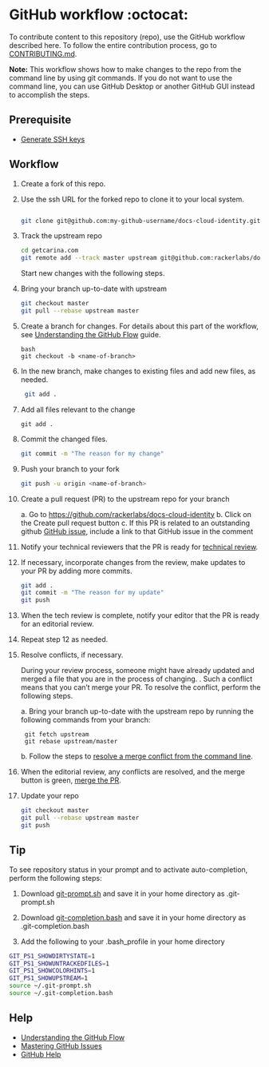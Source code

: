 # GitHub workflow :octocat:

To contribute content to this repository (repo), use the GitHub workflow described here. 
To follow the entire contribution process, go to 
[CONTRIBUTING.md](CONTRIBUTING.md).

**Note:** This workflow shows how to make changes to the repo from the command line by 
using git commands. If you do not want to use the command line, you can use GitHub Desktop 
or another GitHub GUI instead to accomplish the steps. 
  

## Prerequisite

* [Generate SSH keys](https://help.github.com/articles/generating-ssh-keys/)

## Workflow

1. Create a fork of this repo.

2. Use the ssh URL for the forked repo to clone it to your local system.

    ```bash

    git clone git@github.com:my-github-username/docs-cloud-identity.git

    ```

3. Track the upstream repo
    
    ```bash
    cd getcarina.com
    git remote add --track master upstream git@github.com:rackerlabs/docs-cloud-identity.git
    
    ```
    Start new changes with the following steps.

4.  Bring your branch up-to-date with upstream
   
    ```bash
    git checkout master
    git pull --rebase upstream master
    ```

5. Create a branch for changes. For details about this part of the workflow, see 
   [Understanding the GitHub Flow](https://guides.github.com/introduction/flow/index.html) 
   guide.
    
    ```
    bash
    git checkout -b <name-of-branch>
    ```

6. In the new branch, make changes to existing files and add new files, as needed. 
   ```bash
    git add .
    ```
7. Add all files relevant to the change 
   
   ```
   git add .
   ```

8. Commit the changed files.
    ```bash
    git commit -m "The reason for my change"
    ```

9. Push your branch to your fork
    ```bash
    git push -u origin <name-of-branch>
    ```

10. Create a pull request (PR) to the upstream repo for your branch

    a. Go to https://github.com/rackerlabs/docs-cloud-identity
    b. Click on the Create pull request button
    c. If this PR is related to an outstanding github 
      [GitHub issue](https://github.com/rackerlabs/docs-cloud-identity/issues), include a link to that GitHub issue in the comment

11. Notify your technical reviewers that the PR is ready for 
    [technical review](CONTRIBUTING.md#technical-review).

12. If necessary, incorporate changes from the review, make updates to your PR by adding 
    more commits.
    
    ```bash
    git add .
    git commit -m "The reason for my update"
    git push
    ```

12. When the tech review is complete, notify your editor that the PR is ready for an 
    editorial review.
    
    
13. Repeat step 12 as needed. 

14. Resolve conflicts, if necessary.

    During your review process, someone might have already updated and merged a file that 
    you are in the process of changing. . Such a conflict means that you can’t merge your 
    PR. To resolve the conflict, perform the following steps. 
    
    a. Bring your branch up-to-date with the upstream repo by running the following 
       commands from your branch:
       
       ```
        git fetch upstream
        git rebase upstream/master
       ```
    
    b. Follow the steps to [resolve a merge conflict from the command line](https://help.github.com/articles/resolving-a-merge-conflict-from-the-command-line/).

15. When the editorial review, any conflicts are resolved, and the merge button is green,
    [merge the PR](CONTRIBUTING.md#merge-it).

16. Update your repo

    ```bash
    git checkout master
    git pull --rebase upstream master
    git push
    ```

## Tip

To see repository status in your prompt and to activate auto-completion, 
perform the following steps:

1. Download 
[git-prompt.sh](https://raw.githubusercontent.com/git/git/master/contrib/completion/git-prompt.sh) 
and save it in your home directory as .git-prompt.sh
   
1. Download 
[git-completion.bash](https://github.com/git/git/blob/master/contrib/completion/git-completion.bash) 
and save it in your home directory as .git-completion.bash

1. Add the following to your .bash_profile in your home directory

```bash
GIT_PS1_SHOWDIRTYSTATE=1
GIT_PS1_SHOWUNTRACKEDFILES=1
GIT_PS1_SHOWCOLORHINTS=1
GIT_PS1_SHOWUPSTREAM=1
source ~/.git-prompt.sh
source ~/.git-completion.bash
```

## Help

* [Understanding the GitHub Flow](https://guides.github.com/introduction/flow/index.html)
* [Mastering GitHub Issues](https://guides.github.com/features/issues/)
* [GitHub Help](https://help.github.com/)

